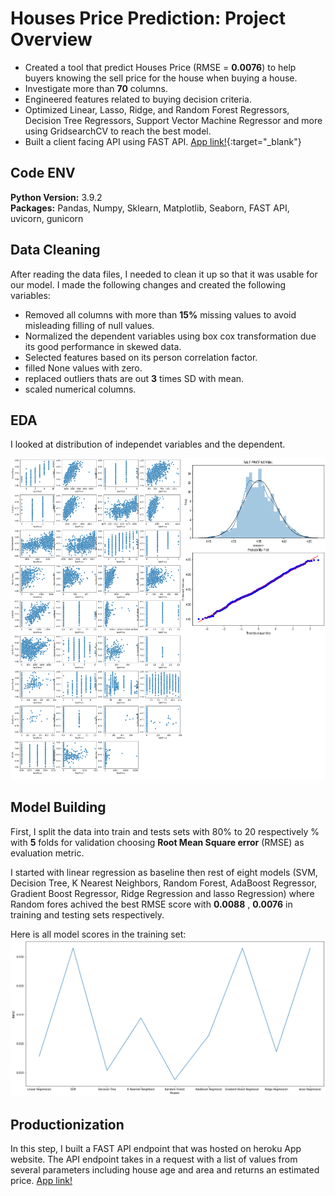 # Houses Price Prediction: Project Overview

* Created a tool that predict Houses Price (RMSE = **0.0076**) to help buyers knowing the sell price for the house when buying a house.
* Investigate more than **70** columns.
* Engineered features related to buying decision criteria.
* Optimized Linear, Lasso, Ridge, and Random Forest Regressors, Decision Tree Regressors, Support Vector Machine Regressor and more using GridsearchCV to reach the best model.
* Built a client facing API using FAST API. [App link!](https://house-sale-price.herokuapp.com){:target="_blank"}

## Code ENV

**Python Version:** 3.9.2  
**Packages:** Pandas, Numpy, Sklearn, Matplotlib, Seaborn, FAST API, uvicorn, gunicorn

## Data Cleaning

After reading the data files, I needed to clean it up so that it was usable for our model. I made the following changes and created the following variables:

* Removed all columns with more than **15%** missing values to avoid misleading filling of null values.
* Normalized the dependent variables using box cox transformation due its good performance in skewed data.
* Selected features based on its person correlation factor.
* filled None values with zero.
* replaced outliers thats are out **3** times SD with mean.
* scaled numerical columns.
  
## EDA

I looked at distribution of independet variables and the dependent.

![alt text](images/EDA.png "EDA")

## Model Building

First, I split the data into train and tests sets with 80% to 20 respectively % with **5** folds for validation choosing **Root Mean Square error** (RMSE) as evaluation metric.

I started with linear regression as baseline then rest of eight models (SVM, Decision Tree, K Nearest Neighbors, Random Forest, AdaBoost Regressor, Gradient Boost Regressor, Ridge Regression and lasso Regression) where Random fores achived the best RMSE score with **0.0088** , **0.0076** in training and testing sets respectively.

Here is all model scores in the training set:
![alt text](images/scores.png "Models scores")

## Productionization

In this step, I built a FAST API endpoint that was hosted on heroku App website. The API endpoint takes in a request with a list of values from several parameters including house age and area  and returns an estimated price. [App link!](https://house-sale-price.herokuapp.com "App link!")
